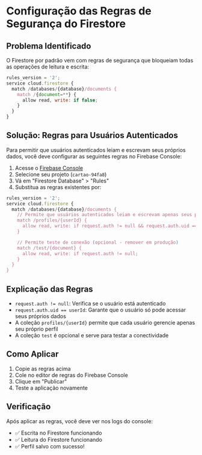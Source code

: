 # Configuração das Regras de Segurança do Firestore

## Problema Identificado

O Firestore por padrão vem com regras de segurança que bloqueiam todas as operações de leitura e escrita:

```javascript
rules_version = '2';
service cloud.firestore {
  match /databases/{database}/documents {
    match /{document=**} {
      allow read, write: if false;
    }
  }
}
```

## Solução: Regras para Usuários Autenticados

Para permitir que usuários autenticados leiam e escrevam seus próprios dados, você deve configurar as seguintes regras no Firebase Console:

1. Acesse o [Firebase Console](https://console.firebase.google.com/)
2. Selecione seu projeto (`cartao-94fa8`)
3. Vá em "Firestore Database" > "Rules"
4. Substitua as regras existentes por:

```javascript
rules_version = '2';
service cloud.firestore {
  match /databases/{database}/documents {
    // Permite que usuários autenticados leiam e escrevam apenas seus próprios perfis
    match /profiles/{userId} {
      allow read, write: if request.auth != null && request.auth.uid == userId;
    }

    // Permite teste de conexão (opcional - remover em produção)
    match /test/{document} {
      allow read, write: if request.auth != null;
    }
  }
}
```

## Explicação das Regras

- `request.auth != null`: Verifica se o usuário está autenticado
- `request.auth.uid == userId`: Garante que o usuário só pode acessar seus próprios dados
- A coleção `profiles/{userId}` permite que cada usuário gerencie apenas seu próprio perfil
- A coleção `test` é opcional e serve para testar a conectividade

## Como Aplicar

1. Copie as regras acima
2. Cole no editor de regras do Firebase Console
3. Clique em "Publicar"
4. Teste a aplicação novamente

## Verificação

Após aplicar as regras, você deve ver nos logs do console:

- ✅ Escrita no Firestore funcionando
- ✅ Leitura do Firestore funcionando
- ✅ Perfil salvo com sucesso!
